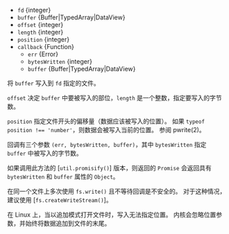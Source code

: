 <!-- YAML
added: v0.0.2
changes:
  - version: v14.0.0
    pr-url: https://github.com/nodejs/node/pull/31030
    description: The `buffer` parameter won't coerce unsupported input to
                 strings anymore.
  - version: v10.10.0
    pr-url: https://github.com/nodejs/node/pull/22150
    description: The `buffer` parameter can now be any `TypedArray` or a
                 `DataView`
  - version: v10.0.0
    pr-url: https://github.com/nodejs/node/pull/12562
    description: The `callback` parameter is no longer optional. Not passing
                 it will throw a `TypeError` at runtime.
  - version: v7.4.0
    pr-url: https://github.com/nodejs/node/pull/10382
    description: The `buffer` parameter can now be a `Uint8Array`.
  - version: v7.2.0
    pr-url: https://github.com/nodejs/node/pull/7856
    description: The `offset` and `length` parameters are optional now.
  - version: v7.0.0
    pr-url: https://github.com/nodejs/node/pull/7897
    description: The `callback` parameter is no longer optional. Not passing
                 it will emit a deprecation warning with id DEP0013.
-->

* `fd` {integer}
* `buffer` {Buffer|TypedArray|DataView}
* `offset` {integer}
* `length` {integer}
* `position` {integer}
* `callback` {Function}
  * `err` {Error}
  * `bytesWritten` {integer}
  * `buffer` {Buffer|TypedArray|DataView}

将 `buffer` 写入到 `fd` 指定的文件。

`offset` 决定 `buffer` 中要被写入的部位，`length` 是一个整数，指定要写入的字节数。

`position` 指定文件开头的偏移量（数据应该被写入的位置）。
如果 `typeof position !== 'number'`，则数据会被写入当前的位置。
参阅 pwrite(2)。

回调有三个参数 `(err, bytesWritten, buffer)`，其中 `bytesWritten` 指定 `buffer` 中被写入的字节数。

如果调用此方法的 [`util.promisify()`] 版本，则返回的 `Promise` 会返回具有 `bytesWritten` 和 `buffer` 属性的 `Object`。

在同一个文件上多次使用 `fs.write()` 且不等待回调是不安全的。
对于这种情况，建议使用 [`fs.createWriteStream()`]。

在 Linux 上，当以追加模式打开文件时，写入无法指定位置。
内核会忽略位置参数，并始终将数据追加到文件的末尾。


